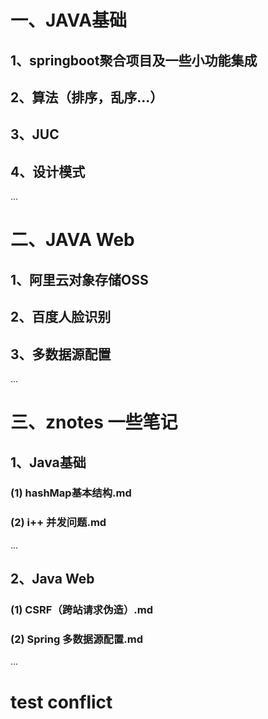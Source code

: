 # 一、JAVA基础
## 1、springboot聚合项目及一些小功能集成
## 2、算法（排序，乱序...）
## 3、JUC
## 4、设计模式
...
# 二、JAVA Web
## 1、阿里云对象存储OSS
## 2、百度人脸识别
## 3、多数据源配置
...

# 三、znotes 一些笔记
## 1、Java基础
### (1) hashMap基本结构.md
### (2) i++ 并发问题.md
...
## 2、Java Web
### (1) CSRF（跨站请求伪造）.md
### (2) Spring 多数据源配置.md
...
# test conflict